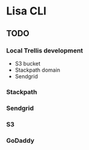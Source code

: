 # Lisa CLI

## TODO

### Local Trellis development
- S3 bucket
- Stackpath domain
- Sendgrid
### Stackpath
### Sendgrid
### S3
### GoDaddy

